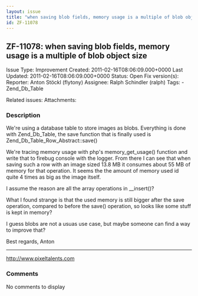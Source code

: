 ```yaml
---
layout: issue
title: "when saving blob fields, memory usage is a multiple of blob object size"
id: ZF-11078
---
```


ZF-11078: when saving blob fields, memory usage is a multiple of blob object size
---------------------------------------------------------------------------------

 Issue Type: Improvement Created: 2011-02-16T08:06:09.000+0000 Last Updated: 2011-02-16T08:06:09.000+0000 Status: Open Fix version(s): 
 Reporter:  Anton Stöckl (flytony)  Assignee:  Ralph Schindler (ralph)  Tags: - Zend\_Db\_Table
 
 Related issues: 
 Attachments: 
### Description

We're using a database table to store images as blobs. Everything is done with Zend\_Db\_Table, the save function that is finally used is Zend\_Db\_Table\_Row\_Abstract::save()

We're tracing memory usage with php's memory\_get\_usage() function and write that to firebug console with the logger. From there I can see that when saving such a row with an image sized 13.8 MB it consumes about 55 MB of memory for that operation. It seems the the amount of memory used id quite 4 times as big as the image itself.

I assume the reason are all the array operations in \_\_insert()?

What I found strange is that the used memory is still bigger after the save operation, compared to before the save() operation, so looks like some stuff is kept in memory?

I guess blobs are not a usuas use case, but maybe someone can find a way to improve that?

Best regards, Anton

- - - - - -

<http://www.pixeltalents.com>

 

 

### Comments

No comments to display